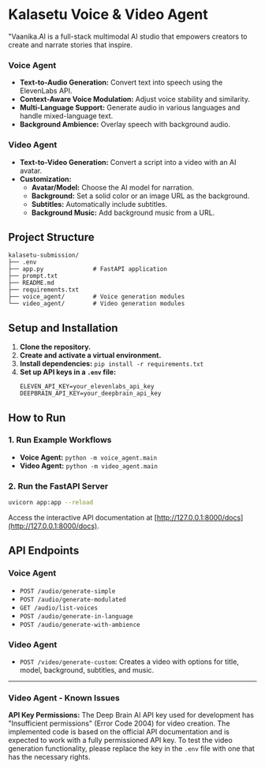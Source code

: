 # Kalasetu Voice & Video Agent

"Vaanika.AI is a full-stack multimodal AI studio that empowers creators to create and narrate stories that inspire. 

### Voice Agent
- **Text-to-Audio Generation:** Convert text into speech using the ElevenLabs API.
- **Context-Aware Voice Modulation:** Adjust voice stability and similarity.
- **Multi-Language Support:** Generate audio in various languages and handle mixed-language text.
- **Background Ambience:** Overlay speech with background audio.

### Video Agent
- **Text-to-Video Generation:** Convert a script into a video with an AI avatar.
- **Customization:**
    - **Avatar/Model:** Choose the AI model for narration.
    - **Background:** Set a solid color or an image URL as the background.
    - **Subtitles:** Automatically include subtitles.
    - **Background Music:** Add background music from a URL.

## Project Structure
```
kalasetu-submission/
├── .env
├── app.py              # FastAPI application
├── prompt.txt
├── README.md
├── requirements.txt
├── voice_agent/        # Voice generation modules
└── video_agent/        # Video generation modules
```

## Setup and Installation

1.  **Clone the repository.**
2.  **Create and activate a virtual environment.**
3.  **Install dependencies:** `pip install -r requirements.txt`
4.  **Set up API keys in a `.env` file:**
    ```
    ELEVEN_API_KEY=your_elevenlabs_api_key
    DEEPBRAIN_API_KEY=your_deepbrain_api_key
    ```

## How to Run

### 1. Run Example Workflows

- **Voice Agent:** `python -m voice_agent.main`
- **Video Agent:** `python -m video_agent.main`

### 2. Run the FastAPI Server

```bash
uvicorn app:app --reload
```
Access the interactive API documentation at [http://127.0.0.1:8000/docs](http://127.0.0.1:8000/docs).

## API Endpoints

### Voice Agent
- `POST /audio/generate-simple`
- `POST /audio/generate-modulated`
- `GET /audio/list-voices`
- `POST /audio/generate-in-language`
- `POST /audio/generate-with-ambience`

### Video Agent
- `POST /video/generate-custom`: Creates a video with options for title, model, background, subtitles, and music.

---

### Video Agent - Known Issues

**API Key Permissions:** The Deep Brain AI API key used for development has "Insufficient permissions" (Error Code 2004) for video creation. The implemented code is based on the official API documentation and is expected to work with a fully permissioned API key. To test the video generation functionality, please replace the key in the `.env` file with one that has the necessary rights.

